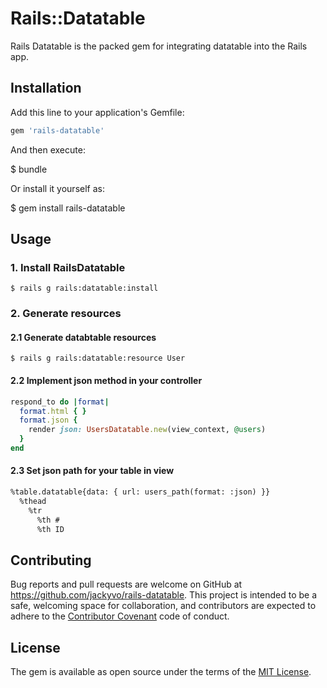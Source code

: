 # Rails::Datatable

Rails Datatable is the packed gem for integrating datatable into the Rails app.

## Installation

Add this line to your application's Gemfile:

```ruby
gem 'rails-datatable'
```

And then execute:

  $ bundle

Or install it yourself as:

  $ gem install rails-datatable

## Usage

### 1. Install RailsDatatable
	$ rails g rails:datatable:install

### 2. Generate resources
#### 2.1 Generate databtable resources
	
	$ rails g rails:datatable:resource User

#### 2.2 Implement json method in your controller
```ruby
respond_to do |format|
  format.html { }
  format.json {
    render json: UsersDatatable.new(view_context, @users)
  }
end
```

#### 2.3 Set json path for your table in view
```html
%table.datatable{data: { url: users_path(format: :json) }}
  %thead
    %tr
      %th #
      %th ID
```

## Contributing

Bug reports and pull requests are welcome on GitHub at https://github.com/jackyvo/rails-datatable. This project is intended to be a safe, welcoming space for collaboration, and contributors are expected to adhere to the [Contributor Covenant](http://contributor-covenant.org) code of conduct.

## License

The gem is available as open source under the terms of the [MIT License](https://opensource.org/licenses/MIT).
